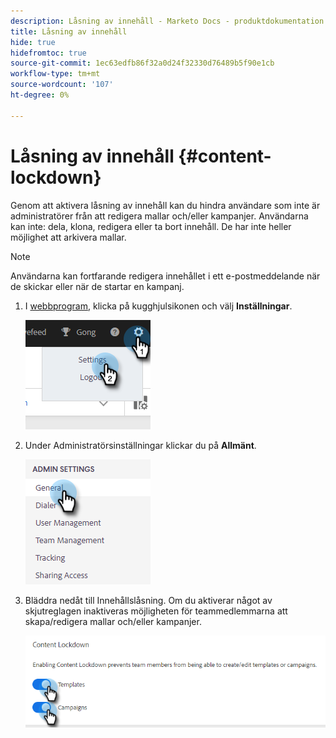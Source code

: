 ```yaml
---
description: Låsning av innehåll - Marketo Docs - produktdokumentation
title: Låsning av innehåll
hide: true
hidefromtoc: true
source-git-commit: 1ec63edfb86f32a0d24f32330d76489b5f90e1cb
workflow-type: tm+mt
source-wordcount: '107'
ht-degree: 0%

---
```


# Låsning av innehåll {#content-lockdown}

Genom att aktivera låsning av innehåll kan du hindra användare som inte är administratörer från att redigera mallar och/eller kampanjer. Användarna kan inte: dela, klona, redigera eller ta bort innehåll. De har inte heller möjlighet att arkivera mallar.

>[!NOTE]
>
>Användarna kan fortfarande redigera innehållet i ett e-postmeddelande när de skickar eller när de startar en kampanj.

1. I [webbprogram](https://toutapp.com/login), klicka på kugghjulsikonen och välj **Inställningar**.

   ![](assets/content-lockdown-1.png)

1. Under Administratörsinställningar klickar du på **Allmänt**.

   ![](assets/content-lockdown-2.png)

1. Bläddra nedåt till Innehållslåsning. Om du aktiverar något av skjutreglagen inaktiveras möjligheten för teammedlemmarna att skapa/redigera mallar och/eller kampanjer.

   ![](assets/content-lockdown-3.png)
